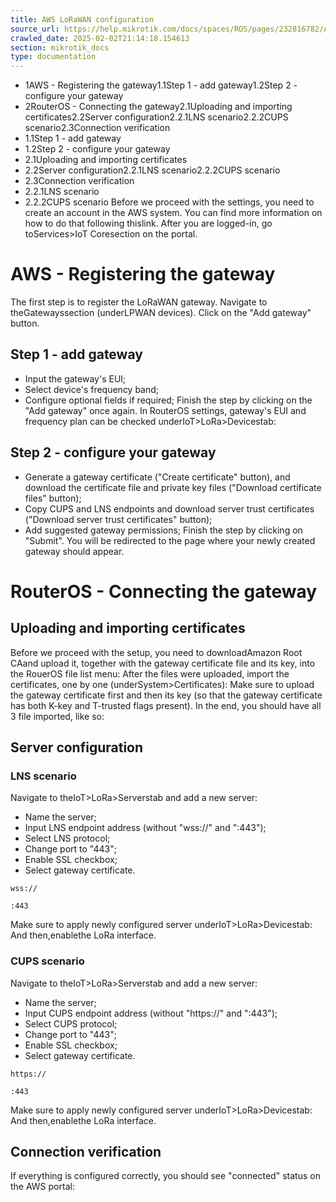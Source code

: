 ```yaml
---
title: AWS LoRaWAN configuration
source_url: https://help.mikrotik.com/docs/spaces/ROS/pages/232816782/AWS+LoRaWAN+configuration,
crawled_date: 2025-02-02T21:14:18.154613
section: mikrotik_docs
type: documentation
---
```


* 1AWS - Registering the gateway1.1Step 1 - add gateway1.2Step 2 - configure your gateway
* 2RouterOS - Connecting the gateway2.1Uploading and importing certificates2.2Server configuration2.2.1LNS scenario2.2.2CUPS scenario2.3Connection verification
* 1.1Step 1 - add gateway
* 1.2Step 2 - configure your gateway
* 2.1Uploading and importing certificates
* 2.2Server configuration2.2.1LNS scenario2.2.2CUPS scenario
* 2.3Connection verification
* 2.2.1LNS scenario
* 2.2.2CUPS scenario
Before we proceed with the settings, you need to create an account in the AWS system. You can find more information on how to do that following thislink.
After you are logged-in, go toServices>IoT Coresection on the portal.
# AWS - Registering the gateway
The first step is to register the LoRaWAN gateway.
Navigate to theGatewayssection (underLPWAN devices).
Click on the "Add gateway" button.
## Step 1 - add gateway
* Input the gateway's EUI;
* Select device's frequency band;
* Configure optional fields if required;
Finish the step by clicking on the "Add gateway" once again.
In RouterOS settings, gateway's EUI and frequency plan can be checked underIoT>LoRa>Devicestab:
## Step 2 - configure your gateway
* Generate a gateway certificate ("Create certificate" button), and download the certificate file and private key files ("Download certificate files" button);
* Copy CUPS and LNS endpoints and download server trust certificates ("Download server trust certificates" button);
* Add suggested gateway permissions;
Finish the step by clicking on "Submit".
You will be redirected to the page where your newly created gateway should appear.
# RouterOS - Connecting the gateway
## Uploading and importing certificates
Before we proceed with the setup, you need to downloadAmazon Root CAand upload it, together with the gateway certificate file and its key, into the RouerOS file list menu:
After the files were uploaded, import the certificates, one by one (underSystem>Certificates):
Make sure to upload the gateway certificate first and then its key (so that the gateway certificate has both K-key and T-trusted flags present). In the end, you should have all 3 file imported, like so:
## Server configuration
### LNS scenario
Navigate to theIoT>LoRa>Serverstab and add a new server:
* Name the server;
* Input LNS endpoint address (without "wss://" and ":443");
* Select LNS protocol;
* Change port to "443";
* Enable SSL checkbox;
* Select gateway certificate.
```
wss://
```
```
:443
```
Make sure to apply newly configured server underIoT>LoRa>Devicestab:
And then,enablethe LoRa interface.
### CUPS scenario
Navigate to theIoT>LoRa>Serverstab and add a new server:
* Name the server;
* Input CUPS endpoint address (without "https://" and ":443");
* Select CUPS protocol;
* Change port to "443";
* Enable SSL checkbox;
* Select gateway certificate.
```
https://
```
```
:443
```
Make sure to apply newly configured server underIoT>LoRa>Devicestab:
And then,enablethe LoRa interface.
## Connection verification
If everything is configured correctly, you should see "connected" status on the AWS portal: